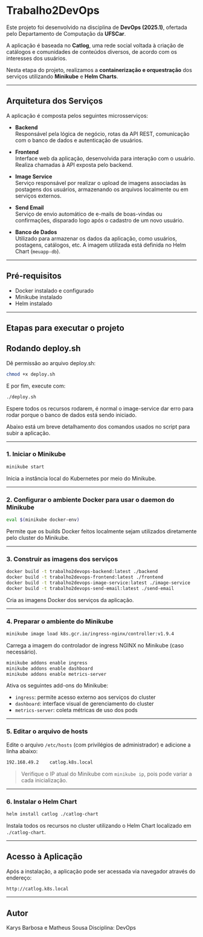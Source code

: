 # Trabalho2DevOps


Este projeto foi desenvolvido na disciplina de **DevOps (2025.1)**, ofertada pelo Departamento de Computação da **UFSCar**.

A aplicação é baseada no **Catlog**, uma rede social voltada à criação de catálogos e comunidades de conteúdos diversos, de acordo com os interesses dos usuários.

Nesta etapa do projeto, realizamos a **containerização e orquestração** dos serviços utilizando **Minikube** e **Helm Charts**.

---

## Arquitetura dos Serviços

A aplicação é composta pelos seguintes microsserviços:

- **Backend**  
  Responsável pela lógica de negócio, rotas da API REST, comunicação com o banco de dados e autenticação de usuários.

- **Frontend**  
  Interface web da aplicação, desenvolvida para interação com o usuário. Realiza chamadas à API exposta pelo backend.

- **Image Service**  
  Serviço responsável por realizar o upload de imagens associadas às postagens dos usuários, armazenando os arquivos localmente ou em serviços externos.

- **Send Email**  
  Serviço de envio automático de e-mails de boas-vindas ou confirmações, disparado logo após o cadastro de um novo usuário.

- **Banco de Dados**  
  Utilizado para armazenar os dados da aplicação, como usuários, postagens, catálogos, etc. A imagem utilizada está definida no Helm Chart (`meuapp-db`).

---

## Pré-requisitos

- Docker instalado e configurado
- Minikube instalado
- Helm instalado

---

## Etapas para executar o projeto

## Rodando deploy.sh

Dê permissão ao arquivo deploy.sh:

```bash
chmod +x deploy.sh
```

E por fim, execute com: 
```bash
./deploy.sh
```
Espere todos os recursos rodarem, é normal o image-service dar erro para rodar porque o banco de dados está sendo iniciado.

Abaixo está um breve detalhamento dos comandos usados no script para subir a aplicação.

---

### 1. Iniciar o Minikube

```bash
minikube start
```

Inicia a instância local do Kubernetes por meio do Minikube.

---

### 2. Configurar o ambiente Docker para usar o daemon do Minikube

```bash
eval $(minikube docker-env)
```

Permite que os builds Docker feitos localmente sejam utilizados diretamente pelo cluster do Minikube.

---

### 3. Construir as imagens dos serviços

```bash
docker build -t trabalho2devops-backend:latest ./backend
docker build -t trabalho2devops-frontend:latest ./frontend
docker build -t trabalho2devops-image-service:latest ./image-service
docker build -t trabalho2devops-send-email:latest ./send-email
```

Cria as imagens Docker dos serviços da aplicação.

---

### 4. Preparar o ambiente do Minikube

```bash
minikube image load k8s.gcr.io/ingress-nginx/controller:v1.9.4
```

Carrega a imagem do controlador de ingress NGINX no Minikube (caso necessário).

```bash
minikube addons enable ingress
minikube addons enable dashboard
minikube addons enable metrics-server
```

Ativa os seguintes add-ons do Minikube:

- `ingress`: permite acesso externo aos serviços do cluster
- `dashboard`: interface visual de gerenciamento do cluster
- `metrics-server`: coleta métricas de uso dos pods

---

### 5. Editar o arquivo de hosts

Edite o arquivo `/etc/hosts` (com privilégios de administrador) e adicione a linha abaixo:

```txt
192.168.49.2    catlog.k8s.local
```

> Verifique o IP atual do Minikube com `minikube ip`, pois pode variar a cada inicialização.

---

### 6. Instalar o Helm Chart

```bash
helm install catlog ./catlog-chart
```

Instala todos os recursos no cluster utilizando o Helm Chart localizado em `./catlog-chart`.

---

## Acesso à Aplicação

Após a instalação, a aplicação pode ser acessada via navegador através do endereço:

```bash
http://catlog.k8s.local
```

---

## Autor
Karys Barbosa e Matheus Sousa
Disciplina: DevOps


